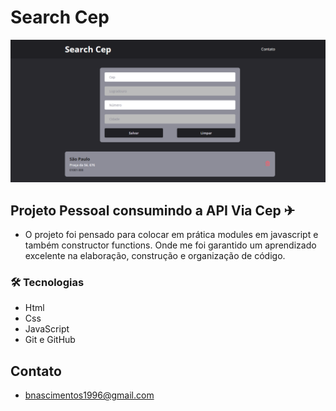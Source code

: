 # Search Cep

![preview](./.github/preview.png)

## Projeto Pessoal consumindo a API Via Cep ✈

- O projeto foi pensado para colocar em prática modules em javascript e também constructor functions. Onde me foi  garantido um aprendizado excelente na elaboração, construção e organização de código. 

### 🛠 Tecnologias

- Html
- Css 
- JavaScript
- Git e GitHub

## Contato

- bnascimentos1996@gmail.com
